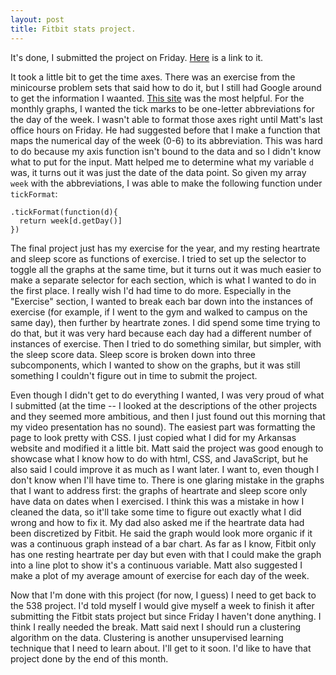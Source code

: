 ```yaml
---
layout: post
title: Fitbit stats project.
---
```

It's done, I submitted the project on Friday.  [Here](https://wh33les.github.io/FitbitStatsProject/) is a link to it.

It took a little bit to get the time axes.  There was an exercise from the minicourse problem sets that said how to do it, but I still had Google around to get the information I waanted.  [This site](http://using-d3js.com/04_04_working_with_dates.html) was the most helpful.  For the monthly graphs, I wanted the tick marks to be one-letter abbreviations for the day of the week.  I wasn't able to format those axes right until Matt's last office hours on Friday.  He had suggested before that I make a function that maps the numerical day of the week (0-6) to its abbreviation.  This was hard to do because my axis function isn't bound to the data and so I didn't know what to put for the input.  Matt helped me to determine what my variable `d` was, it turns out it was just the date of the data point.  So given my array `week` with the abbreviations, I was able to make the following function under `tickFormat`:
```
.tickFormat(function(d){
  return week[d.getDay()]
})
```

The final project just has my exercise for the year, and my resting heartrate and sleep score as functions of exercise.  I tried to set up the selector to toggle all the graphs at the same time, but it turns out it was much easier to make a separate selector for each section, which is what I wanted to do in the first place.  I really wish I'd had time to do more.  Especially in the "Exercise" section, I wanted to break each bar down into the instances of exercise (for example, if I went to the gym and walked to campus on the same day), then further by heartrate zones.  I did spend some time trying to do that, but it was very hard because each day had a different number of instances of exercise.  Then I tried to do something similar, but simpler, with the sleep score data.  Sleep score is broken down into three subcomponents, which I wanted to show on the graphs, but it was still something I couldn't figure out in time to submit the project.

Even though I didn't get to do everything I wanted, I was very proud of what I submitted (at the time -- I looked at the descriptions of the other projects and they seemed more ambitious, and then I just found out this morning that my video presentation has no sound).  The easiest part was formatting the page to look pretty with CSS.  I just copied what I did for my Arkansas website and modified it a little bit.  Matt said the project was good enough to showcase what I know how to do with html, CSS, and JavaScript, but he also said I could improve it as much as I want later.  I want to, even though I don't know when I'll have time to.  There is one glaring mistake in the graphs that I want to address first: the graphs of heartrate and sleep score only have data on dates when I exercised.  I think this was a mistake in how I cleaned the data, so it'll take some time to figure out exactly what I did wrong and how to fix it.  My dad also asked me if the heartrate data had been discretized by Fitbit.  He said the graph would look more organic if it was a continuous graph instead of a bar chart.  As far as I know, Fitbit only has one resting heartrate per day but even with that I could make the graph into a line plot to show it's a continuous variable.  Matt also suggested I make a plot of my average amount of exercise for each day of the week.

Now that I'm done with this project (for now, I guess) I need to get back to the 538 project.  I'd told myself I would give myself a week to finish it after submitting the Fitbit stats project but since Friday I haven't done anything.  I think I really needed the break.  Matt said next I should run a clustering algorithm on the data.  Clustering is another unsupervised learning technique that I need to learn about.  I'll get to it soon.  I'd like to have that project done by the end of this month.
